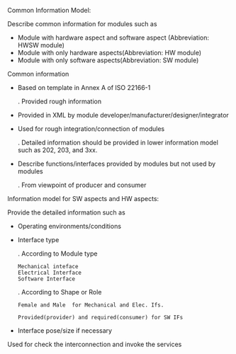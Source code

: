 Common Information Model: 

Describe common information for modules such as 
- Module with hardware aspect and software aspect (Abbreviation: HWSW module)
- Module with only hardware aspects(Abbreviation: HW module)
- Module with only software aspects(Abbreviation: SW module)

Common information
- Based on template in Annex A of ISO 22166-1

  . Provided rough information
- Provided in XML by module developer/manufacturer/designer/integrator
- Used for rough integration/connection of modules

  . Detailed information should be provided in lower information model such as 202, 203, and 3xx.
- Describe functions/interfaces provided by modules but not used by modules

  . From viewpoint of producer and consumer

Information model for SW aspects and HW aspects:

Provide the detailed information such as
- Operating environments/conditions
- Interface type

  . According to Module type
  
      Mechanical inteface
      Electrical Interface
      Software Interface
   
  . According to Shape or Role
  
      Female and Male  for Mechanical and Elec. Ifs.
    
      Provided(provider) and required(consumer) for SW IFs
- Interface pose/size if necessary

Used for check the interconnection and invoke the services
